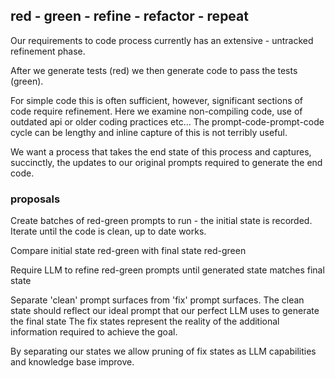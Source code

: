 ## red - green - refine - refactor - repeat

Our requirements to code process currently has an extensive - untracked 
refinement phase.

After we generate tests (red) we then generate code to pass the tests (green).

For simple code this is often sufficient, however, 
significant sections of code require refinement. 
Here we examine non-compiling code, use of outdated api or older coding practices etc...
The prompt-code-prompt-code cycle can be lengthy and inline capture of this is not terribly useful.

We want a process that takes the end state of this process and captures, succinctly,
the updates to our original prompts required to generate the end code.

### proposals

Create batches of red-green prompts to run - the initial state is recorded.
Iterate until the code is clean, up to date works.

Compare initial state red-green with final state red-green

Require LLM to refine red-green prompts until generated state matches final state

Separate 'clean' prompt surfaces from 'fix' prompt surfaces. 
The clean state should reflect our ideal prompt that our perfect LLM uses to generate the final state
The fix states represent the reality of the additional information required to achieve the goal.

By separating our states we allow pruning of fix states as LLM capabilities and knowledge base improve.



